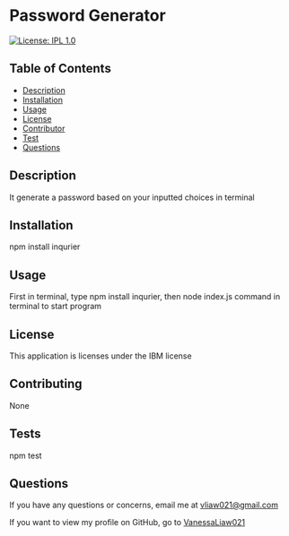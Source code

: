 # Password Generator

[![License: IPL 1.0](https://img.shields.io/badge/License-IPL_1.0-blue.svg)](https://opensource.org/licenses/IPL-1.0)

## Table of Contents
- [Description](#description)
- [Installation](#installation)
- [Usage](#usage)
- [License](#license)
- [Contributor](#contributing)
- [Test](#tests)
- [Questions](#questions)

## Description 
It generate a password based on your inputted choices in terminal

## Installation
npm install inqurier

## Usage
First in terminal, type npm install inqurier, then node index.js command in terminal to start program 

## License 
This application is licenses under the IBM license

## Contributing
None

## Tests
npm test

## Questions
If you have any questions or concerns, email me at vliaw021@gmail.com

If you want to view my profile on GitHub, go to [VanessaLiaw021](https://github.com/VanessaLiaw021)
